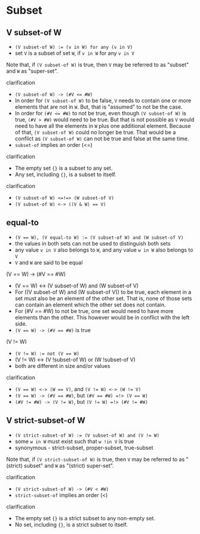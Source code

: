 
<!-- ======================================================================= -->
# Subset

<!-- ======================================================================= -->
## V subset-of W

* `(V subset-of W) := (v in W) for any (v in V)`
* set `V` is a subset of set `W`, if `v in W` for any `v in V`

Note that, if `(V subset-of W)` is true,
then `V` may be referred to as "subset"
and `W` as "super-set".

clarification

* `(V subset-of W) -> (#V <= #W)`
* In order for `(V subset-of W)` to be false, `V` needs to contain one or more
  elements that are not in `W`. But, that is "assumed" to not be the case.
* In order for `(#V <= #W)` to not be true, even though `(V subset-of W)` is
  true, `(#V > #W)` would need to be true. But that is not possible as `V`
  would need to have all the elements in `W` plus one additional element.
  Because of that, `(V subset-of W)` could no longer be true. That would be a
  conflict as `(V subset-of W)` can not be true and false at the same time.
* `subset-of` implies an order (<=)

clarification

* The empty set `{}` is a subset to any set.
* Any set, including `{}`, is a subset to itself.

clarification

* `(V subset-of W) <=!=> (W subset-of V)`
* `(V subset-of W) <-> ((V & W) == V)`

<!-- ======================================================================= -->
## equal-to

* `(V == W), (V equal-to W) := (V subset-of W) and (W subset-of V)`
* the values in both sets can not be used to distinguish both sets
* any value `v in V` also belongs to `W`, and
  any value `w in W` also belongs to `V`
* `V` and `W` are said to be equal

(V == W) -> (#V == #W)

* (V == W) <-> (V subset-of W) and (W subset-of V)
* For ((V subset-of W) and (W subset-of V)) to be true, each element in
  a set must also be an element of the other set. That is, none of those
  sets can contain an element which the other set does not contain.
* For (#V == #W) to not be true, one set would need to have more elements
  than the other. This however would be in conflict with the left side.
* `(V == W) -> (#V == #W)` is true

(V != W)

* `(V != W) := not (V == W)`
* (V != W) <-> (V !subset-of W) or (W !subset-of V)
* both are different in size and/or values

clarification

* `(V == W) <-> (W == V)`, and `(V != W) <-> (W != V)`
* `(V == W) -> (#V == #W)`, but `(#V == #W) =!> (V == W)`
* `(#V != #W) -> (V != W)`, but `(V != W) =!> (#V != #W)`

<!-- ======================================================================= -->
## V strict-subset-of W

* `(V strict-subset-of W) := (V subset-of W) and (V != W)`
* some `w in W` must exist such that `w !in V` is true
* synonymous - strict-subset, proper-subset, true-subset

Note that, if `(V strict-subset-of W)` is true,
then `V` may be referred to as "(strict) subset"
and `W` as "(strict) super-set".

clarification

* `(V strict-subset-of W) -> (#V < #W)`
* `strict-subset-of` implies an order (<)

clarification

* The empty set `{}` is a strict subset to any non-empty set.
* No set, including `{}`, is a strict subset to itself.

